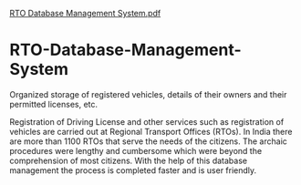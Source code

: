[RTO Database Management System.pdf](https://github.com/niyammomaya/RTO-Database-Management-System/files/6404848/RTO.Database.Management.System.pdf)
# RTO-Database-Management-System
Organized storage of registered vehicles, details of their owners and their permitted licenses, etc.

Registration of Driving License and other services such as registration of vehicles are carried out at Regional Transport Offices (RTOs). In India there are more than 1100 RTOs that serve the needs of the citizens. The archaic procedures were lengthy and cumbersome which were beyond the comprehension of most citizens. With the help of this database management the process is completed faster and is user friendly.

